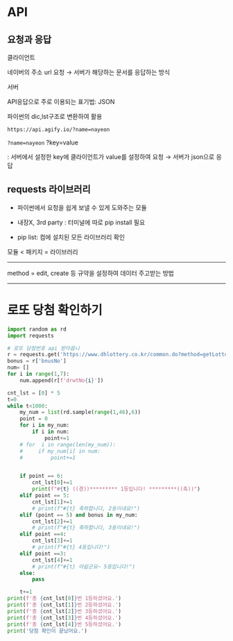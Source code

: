 # API

## 요청과 응답

클라이언트

네이버의 주소 url 요청 → 서버가 해당하는 문서를 응답하는 방식

서버

API응답으로 주로 이용되는 표기법: JSON

파이썬의  dic,lst구조로 변환하여 활용

`https://api.agify.io/?name=nayeon`

`?name=nayeon` ?key=value

: 서버에서 설정한 key에 클라이언트가 value를 설정하여 요청 → 서버가 json으로 응답

## requests 라이브러리

- 파이썬에서 요청을 쉽게 보낼 수 있게 도와주는 모듈

- 내장X, 3rd party : 터미널에 따로 pip install 필요 

- pip list: 컴에 설치된 모든 라이브러리 확인

모듈 < 패키지 = 라이브러리

---

method = edit, create 등 규약을 설정하여 데이터 주고받는 방법 

---

# 로또 당첨 확인하기

```python
import random as rd
import requests

# 로또 당첨번호 api 받아옵니
r = requests.get('https://www.dhlottery.co.kr/common.do?method=getLottoNumber&drwNo=1049').json()
bonus = r['bnusNo']
num= []
for i in range(1,7):
    num.append(r[f'drwtNo{i}'])

cnt_lst = [0] * 5
t=0
while t<1000:
    my_num = list(rd.sample(range(1,46),6))
    point = 0
    for i in my_num:
        if i in num:
            point+=1
    # for  i in range(len(my_num)):
    #     if my_num[i] in num:
    #         point+=1


    if point == 6:
        cnt_lst[0]+=1
        print(f"#{t} ((경))********* 1등입니다! *********((축))")
    elif point == 5:
        cnt_lst[1]+=1
        # print(f"#{t} 축하합니다, 2등이네요!")
    elif (point == 5) and bonus in my_num:
        cnt_lst[2]+=1
        # print(f"#{t} 축하합니다, 3등이네요!")
    elif point ==4:
        cnt_lst[3]+=1
        # print(f"#{t} 4등입니다!") 
    elif point ==3:
        cnt_lst[4]+=1
        # print(f"#{t} 아쉽군요~ 5등입니다!") 
    else:
        pass

    t+=1
print(f'총 {cnt_lst[0]}번 1등하셨어요.')
print(f'총 {cnt_lst[1]}번 2등하셨어요.')
print(f'총 {cnt_lst[2]}번 3등하셨어요.')
print(f'총 {cnt_lst[3]}번 4등하셨어요.')
print(f'총 {cnt_lst[4]}번 5등하셨어요.')
print('당첨 확인이 끝났어요.')
```


